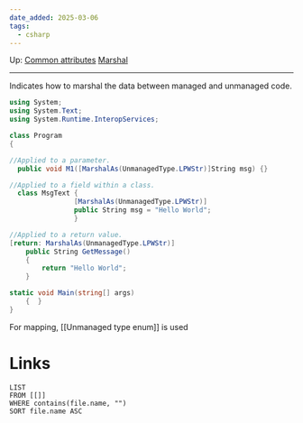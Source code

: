 ```yaml
---
date_added: 2025-03-06
tags:
  - csharp
---
```

Up: [Common attributes](Common%20attributes.md) [Marshal](Marshal.md)
___
Indicates how to marshal the data between managed and unmanaged code.

```cs
using System;
using System.Text;
using System.Runtime.InteropServices;

class Program
{

//Applied to a parameter.
  public void M1([MarshalAs(UnmanagedType.LPWStr)]String msg) {}

//Applied to a field within a class.
  class MsgText {
                [MarshalAs(UnmanagedType.LPWStr)]
                public String msg = "Hello World";
                }

//Applied to a return value.
[return: MarshalAs(UnmanagedType.LPWStr)]
    public String GetMessage()
    {
        return "Hello World";
    }

static void Main(string[] args)
    {  }
}
```

For mapping, [[Unmanaged type enum]] is used
# Links
```dataview
LIST
FROM [[]]
WHERE contains(file.name, "")
SORT file.name ASC
```
